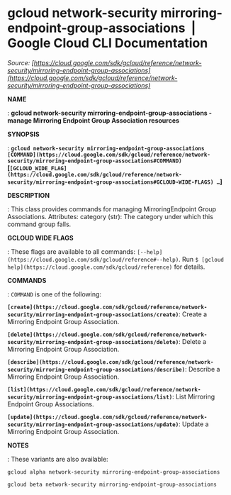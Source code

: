 # gcloud network-security mirroring-endpoint-group-associations  |  Google Cloud CLI Documentation

*Source: [https://cloud.google.com/sdk/gcloud/reference/network-security/mirroring-endpoint-group-associations](https://cloud.google.com/sdk/gcloud/reference/network-security/mirroring-endpoint-group-associations)*

**NAME**

: **gcloud network-security mirroring-endpoint-group-associations - manage Mirroring Endpoint Group Association resources**

**SYNOPSIS**

: **`gcloud network-security mirroring-endpoint-group-associations` `[COMMAND](https://cloud.google.com/sdk/gcloud/reference/network-security/mirroring-endpoint-group-associations#COMMAND)` [`[GCLOUD_WIDE_FLAG](https://cloud.google.com/sdk/gcloud/reference/network-security/mirroring-endpoint-group-associations#GCLOUD-WIDE-FLAGS) …`]**

**DESCRIPTION**

: This class provides commands for managing MirroringEndpoint Group Associations.
Attributes: category (str): The category under which this command group falls.

**GCLOUD WIDE FLAGS**

: These flags are available to all commands: `[--help](https://cloud.google.com/sdk/gcloud/reference#--help)`.
Run `$ [gcloud help](https://cloud.google.com/sdk/gcloud/reference)` for details.

**COMMANDS**

: ``COMMAND`` is one of the following:

**`[create](https://cloud.google.com/sdk/gcloud/reference/network-security/mirroring-endpoint-group-associations/create)`**:
Create a Mirroring Endpoint Group Association.

**`[delete](https://cloud.google.com/sdk/gcloud/reference/network-security/mirroring-endpoint-group-associations/delete)`**:
Delete a Mirroring Endpoint Group Association.

**`[describe](https://cloud.google.com/sdk/gcloud/reference/network-security/mirroring-endpoint-group-associations/describe)`**:
Describe a Mirroring Endpoint Group Association.

**`[list](https://cloud.google.com/sdk/gcloud/reference/network-security/mirroring-endpoint-group-associations/list)`**:
List Mirroring Endpoint Group Associations.

**`[update](https://cloud.google.com/sdk/gcloud/reference/network-security/mirroring-endpoint-group-associations/update)`**:
Update a Mirroring Endpoint Group Association.

**NOTES**

: These variants are also available:

```
gcloud alpha network-security mirroring-endpoint-group-associations
```

```
gcloud beta network-security mirroring-endpoint-group-associations
```